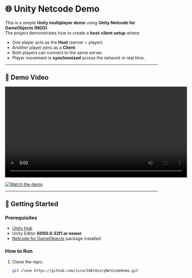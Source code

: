
# 🌐 Unity Netcode Demo

This is a simple **Unity multiplayer demo** using **Unity Netcode for GameObjects (NGO)**.  
The project demonstrates how to create a **host-client setup** where:

- One player acts as the **Host** (server + player).
- Another player joins as a **Client**.
- Both players can connect to the same server.
- Player movement is **synchronized** across the network in real time.

---

## 🎥 Demo Video

<video src="Demo.mp4" controls width="600"></video>

[![Watch the demo](https://img.youtube.com/vi/edaHBbkEt94/0.jpg)](https://youtu.be/edaHBbkEt94)

---

## 🚀 Getting Started

### Prerequisites
- [Unity Hub](https://unity.com/download)  
- Unity Editor **6000.0.32f1 or newer**  
- [Netcode for GameObjects](https://docs-multiplayer.unity3d.com/netcode/current/about/) package installed  

### How to Run
1. Clone the repo:
   ```bash
   git clone https://github.com/israr240/UnityNetCodeDemo.git
